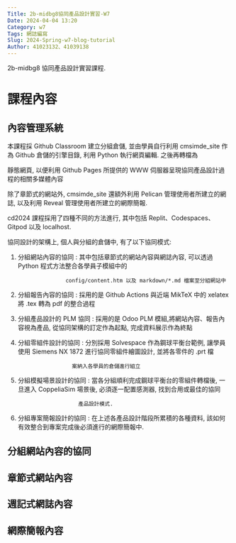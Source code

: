 ```yaml
---
Title: 2b-midbg8協同產品設計實習-W7
Date: 2024-04-04 13:20
Category: w7
Tags: 網誌編寫
Slug: 2024-Spring-w7-blog-tutorial
Author: 41023132、41039138
---
```


2b-midbg8 協同產品設計實習課程.

<!-- PELICAN_END_SUMMARY -->

# 課程內容

## 內容管理系統

本課程採 Github Classroom 建立分組倉儲, 並由學員自行利用 cmsimde_site 作為 Github 倉儲的引擎目錄, 利用 Python 執行網頁編輯. 之後再轉檔為

靜態網頁, 以便利用 Github Pages 所提供的 WWW 伺服器呈現協同產品設計過程的相關多媒體內容

除了章節式的網站外, cmsimde_site 還額外利用 Pelican 管理使用者所建立的網誌, 以及利用 Reveal 管理使用者所建立的網際簡報.

cd2024 課程採用了四種不同的方法進行, 其中包括 Replit、Codespaces、Gitpod 以及 localhost. 

協同設計的架構上, 個人與分組的倉儲中, 有了以下協同模式:

1. 分組網站內容的協同 : 其中包括章節式的網站內容與網誌內容, 可以透過 Python 程式方法整合各學員子模組中的 

                      config/content.htm 以及 markdown/*.md 檔案至分組網站中

2. 分組報告內容的協同 : 採用的是 Github Actions 與近端 MikTeX 中的 xelatex 將 .tex 轉為 pdf 的整合過程 

3. 分組產品設計的 PLM 協同 : 採用的是 Odoo PLM 模組,將網站內容、報告內容視為產品, 從協同架構的訂定作為起點, 完成資料展示作為終點

4. 分組零組件設計的協同 : 分別採用 Solvespace 作為鋼球平衡台範例, 讓學員使用 Siemens NX 1872 進行協同零組件繪圖設計, 並將各零件的 .prt 檔

                        案納入各學員的倉儲進行組立

5. 分組模擬場景設計的協同 : 當各分組順利完成鋼球平衡台的零組件轉檔後, 一旦進入 CoppeliaSim 場景後, 必須逐一配置感測器, 找到合用或最佳的協同

                          產品設計模式.

6.  分組專案簡報設計的協同 : 在上述各產品設計階段所累積的各種資料, 該如何有效整合到專案完成後必須進行的網際簡報中.


## 分組網站內容的協同

## 章節式網站內容

## 週記式網誌內容

## 網際簡報內容












